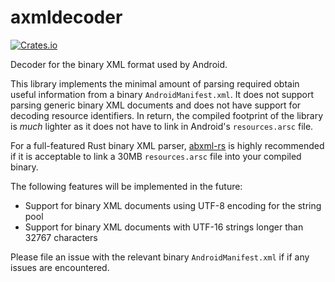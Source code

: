 # axmldecoder

[![Crates.io](https://img.shields.io/crates/v/axmldecoder?style=flat-square)](https://crates.io/crates/axmldecoder)

Decoder for the binary XML format used by Android.

This library implements the minimal amount of parsing required obtain
useful information from a binary `AndroidManifest.xml`. It does not
support parsing generic binary XML documents and does not have
support for decoding resource identifiers. In return, the compiled
footprint of the library is _much_ lighter as it does not have to
link in Android's `resources.arsc` file.

For a full-featured Rust binary XML parser,
[abxml-rs](https://github.com/SUPERAndroidAnalyzer/abxml-rs)
is highly recommended if it is acceptable to link a 30MB `resources.arsc`
file into your compiled binary.

The following features will be implemented in the future:
* Support for binary XML documents using UTF-8 encoding for the string pool
* Support for binary XML documents with UTF-16 strings longer than 32767
characters

Please file an issue with the relevant binary `AndroidManifest.xml` if
if any issues are encountered.
